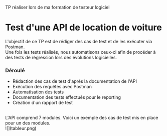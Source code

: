 TP réaliser lors de ma formation de testeur logiciel
# Test d'une API de location de voiture
L'objectif de ce TP est de rédiger des cas de test et de les exécuter via Postman.<br/>
Une fois les tests réalisés, nous automatisons ceux-ci afin de procéder à des tests de régression lors des évolutions logicielles.

### Déroulé 
  - Rédaction des cas de test d'après la documentation de l'API
  - Exécution des requêtes avec Postman
  - Automatisation des tests
  - Documentation des tests effectués pour le reporting
  - Création d'un rapport de test

<br/>
L'API comprend 7 modules. Voici un exemple des cas de test mis en place pour un des modules.
<br/>
![](tableur.png)
